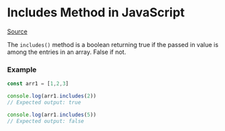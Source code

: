 # Includes Method in JavaScript

[Source](https://developer.mozilla.org/en-US/docs/Web/JavaScript/Reference/Global_Objects/Array/includes)

The `includes()` method is a boolean returning true if the passed in value is among the entries in an array. False if not.

### Example

```javascript
const arr1 = [1,2,3]

console.log(arr1.includes(2))
// Expected output: true

console.log(arr1.includes(5))
// Expected output: false
```